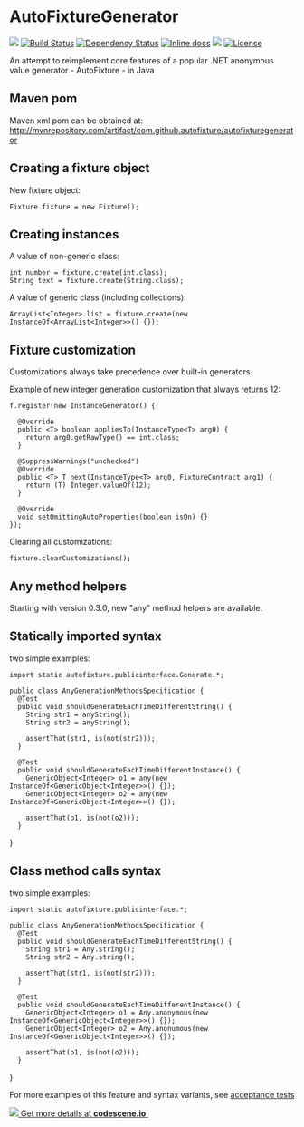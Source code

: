 AutoFixtureGenerator 
========

![](https://maven-badges.herokuapp.com/maven-central/com.github.autofixture/AutoFixtureGenerator/badge.svg)
[![Build Status](https://travis-ci.org/grzesiek-galezowski/AutoFixtureGenerator.svg?branch=master)](https://travis-ci.org/grzesiek-galezowski/AutoFixtureGenerator) [![Dependency Status](https://www.versioneye.com/java/com.github.autofixture:autofixturegenerator/badge.svg)](https://www.versioneye.com/java/com.github.autofixture:autofixturegenerator/) [![Inline docs](http://inch-ci.org/github/grzesiek-galezowski/AutoFixtureGenerator.svg?branch=master)](http://inch-ci.org/github/grzesiek-galezowski/AutoFixtureGenerator)
![](https://reposs.herokuapp.com/?path=grzesiek-galezowski/AutoFixtureGenerator&style=flat)
[![License](http://img.shields.io/:license-mit-blue.svg)](http://doge.mit-license.org)


An attempt to reimplement core features of a popular .NET anonymous value generator - AutoFixture - in Java

Maven pom
-

Maven xml pom can be obtained at: http://mvnrepository.com/artifact/com.github.autofixture/autofixturegenerator

Creating a fixture object
-

New fixture object:

    Fixture fixture = new Fixture();


Creating instances
-

A value of non-generic class:

    int number = fixture.create(int.class);
    String text = fixture.create(String.class);
    
A value of generic class (including collections):

    ArrayList<Integer> list = fixture.create(new InstanceOf<ArrayList<Integer>>() {});

Fixture customization
-

Customizations always take precedence over built-in generators.

Example of new integer generation customization that always returns 12:

    f.register(new InstanceGenerator() {
    
      @Override
      public <T> boolean appliesTo(InstanceType<T> arg0) {
        return arg0.getRawType() == int.class;
      }
    
      @SuppressWarnings("unchecked")
      @Override
      public <T> T next(InstanceType<T> arg0, FixtureContract arg1) {
        return (T) Integer.valueOf(12);
      }

      @Override
      void setOmittingAutoProperties(boolean isOn) {}
    });


Clearing all customizations:

    fixture.clearCustomizations();


Any method helpers
-

Starting with version 0.3.0, new "any" method helpers are available. 

Statically imported syntax
--

two simple examples:

    import static autofixture.publicinterface.Generate.*;
    
    public class AnyGenerationMethodsSpecification {
      @Test
      public void shouldGenerateEachTimeDifferentString() {
        String str1 = anyString();
        String str2 = anyString();
    
        assertThat(str1, is(not(str2)));
      }
	  
      @Test
      public void shouldGenerateEachTimeDifferentInstance() {
        GenericObject<Integer> o1 = any(new InstanceOf<GenericObject<Integer>>() {});
        GenericObject<Integer> o2 = any(new InstanceOf<GenericObject<Integer>>() {});
      
        assertThat(o1, is(not(o2)));
      }
}

Class method calls syntax
--

two simple examples:

    import static autofixture.publicinterface.*;
    
    public class AnyGenerationMethodsSpecification {
      @Test
      public void shouldGenerateEachTimeDifferentString() {
        String str1 = Any.string();
        String str2 = Any.string();
    
        assertThat(str1, is(not(str2)));
      }
	  
      @Test
      public void shouldGenerateEachTimeDifferentInstance() {
        GenericObject<Integer> o1 = Any.anonymous(new InstanceOf<GenericObject<Integer>>() {});
        GenericObject<Integer> o2 = Any.anonumous(new InstanceOf<GenericObject<Integer>>() {});
      
        assertThat(o1, is(not(o2)));
      }
}

For more examples of this feature and syntax variants, see [acceptance tests](https://github.com/grzesiek-galezowski/AutoFixtureGenerator/blob/master/src/test/java/autofixture/specification/acceptance/AnyGenerationMethodsSpecification.java)


[![](https://codescene.io/projects/1207/status.svg) Get more details at **codescene.io**.](https://codescene.io/projects/1207/jobs/latest-successful/results)
